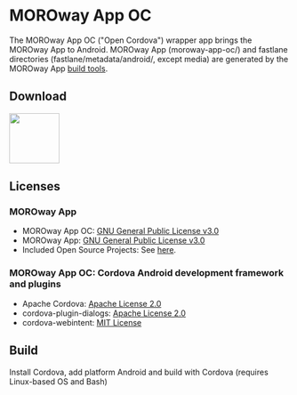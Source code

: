 # MOROway App OC

The MOROway App OC ("Open Cordova") wrapper app brings the MOROway App to Android. MOROway App (moroway-app-oc/) and fastlane directories (fastlane/metadata/android/, except media) are generated by the MOROway App [build tools](https://github.com/MOROway/moroway-app-dev).

## Download

[<img src="https://fdroid.gitlab.io/artwork/badge/get-it-on.png" height="90">](https://f-droid.org/de/packages/de.moroway.oc/)

## Licenses

### MOROway App

* MOROway App OC: [GNU General Public License v3.0](./LICENSE)
* MOROway App: [GNU General Public License v3.0](https://github.com/MOROway/moroway-app-dev/blob/main/LICENSE.txt)
* Included Open Source Projects: See [here](./moroway-app-oc/src/lib/README.md).

### MOROway App OC: Cordova Android development framework and plugins

* Apache Cordova: [Apache License 2.0](https://github.com/apache/cordova-android/blob/master/LICENSE)
* cordova-plugin-dialogs: [Apache License 2.0](https://github.com/apache/cordova-plugin-dialogs/blob/master/LICENSE)
* cordova-webintent: [MIT License](https://github.com/cordova-misc/cordova-webintent/blob/master/README.md)

## Build

Install Cordova, add platform Android and build with Cordova (requires Linux-based OS and Bash)

